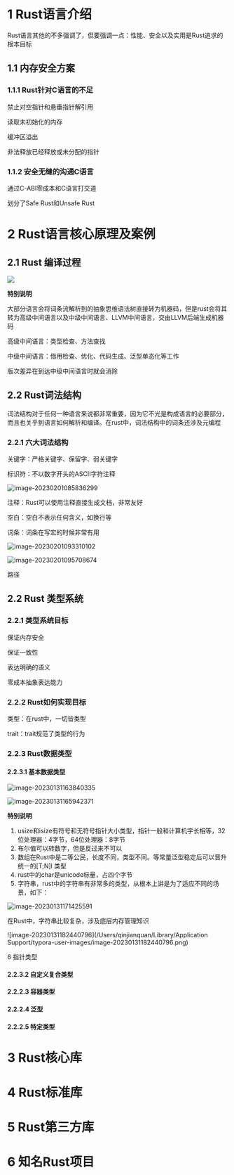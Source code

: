 # 1 Rust语言介绍

Rust语言其他的不多强调了，但要强调一点：性能、安全以及实用是Rust追求的根本目标

## 1.1 内存安全方案

### 1.1.1 Rust针对C语言的不足

禁止对空指针和悬垂指针解引用

读取未初始化的内存

缓冲区溢出

非法释放已经释放或未分配的指针

### 1.1.2 安全无缝的沟通C语言

通过C-ABI零成本和C语言打交道

划分了Safe Rust和Unsafe Rust

# 2 Rust语言核心原理及案例

## 2.1 Rust 编译过程

![](/Users/qinjianquan/Career/rust-language/from-principle-to-practice/images/compile-process.png)

**特别说明**

大部分语言会将词条流解析到的抽象思维语法树直接转为机器码，但是rust会将其转为高级中间语言以及中级中间语言、LLVM中间语言，交由LLVM后端生成机器码

高级中间语言：类型检查、方法查找

中级中间语言：借用检查、优化、代码生成、泛型单态化等工作

版次差异在到达中级中间语言时就会消除

## 2.2 Rust词法结构

词法结构对于任何一种语言来说都非常重要，因为它不光是构成语言的必要部分，而且也关乎到语言如何解析和编译。在rust中，词法结构中的词条还涉及元编程

### 2.2.1 六大词法结构

关键字：严格关键字、保留字、弱关键字

标识符：不以数字开头的ASCII字符注释

![image-20230201085836299](/Users/qinjianquan/Career/rust-language/from-principle-to-practice/images/identifier.png)

注释：Rust可以使用注释直接生成文档，非常友好

空白：空白不表示任何含义，如换行等

词条：词条在写宏的时候非常有用

![image-20230201093310102](/Users/qinjianquan/Career/rust-language/from-principle-to-practice/images/entry.png)

![image-20230201095708674](/Users/qinjianquan/Career/rust-language/from-principle-to-practice/images/macro_use_entry.png)

路径



## 2.2 Rust 类型系统

### 2.2.1 类型系统目标

保证内存安全

保证一致性

表达明确的语义

零成本抽象表达能力

### 2.2.2 Rust如何实现目标

类型：在rust中，一切皆类型

trait：trait规范了类型的行为

### 2.2.3 Rust数据类型

#### 2.2.3.1 基本数据类型

![image-20230131163840335](https://github.com/shiyivei/everything-about-rust/raw/main/images/basic-data-type.png)

![image-20230131165942371](https://github.com/shiyivei/everything-about-rust/raw/main/images/integers-and-floats.png)

**特别说明**

1. usize和isize有符号和无符号指针大小类型，指针一般和计算机字长相等，32位处理器：4字节，64位处理器：8字节
2. 布尔值可以转数字，但是反过来不可以
3. 数组在Rust中是二等公民，长度不同，类型不同。等常量泛型稳定后可以晋升统一的[T;N]l 类型
4. rust中的char是unicode标量，占四个字节
5. 字符串，rust中的字符串有非常多的类型，从根本上讲是为了适应不同的场景，如下：

![image-20230131171425591](https://github.com/shiyivei/everything-about-rust/raw/main/images/string.png)

在Rust中，字符串比较复杂，涉及底层内存管理知识

![image-20230131182440796](/Users/qinjianquan/Library/Application Support/typora-user-images/image-20230131182440796.png)

6 指针类型

#### 2.2.3.2 自定义复合类型

#### 2.2.2.3 容器类型

#### 2.2.2.4 泛型

#### 2.2.2.5 特定类型

# 3 Rust核心库

# 4 Rust标准库



# 5 Rust第三方库



# 6 知名Rust项目



